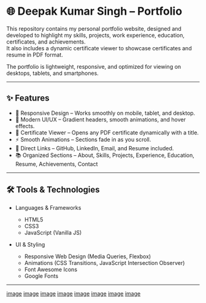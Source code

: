 # 🌐 Deepak Kumar Singh – Portfolio  

This repository contains my personal portfolio website, designed and developed to highlight my skills, projects, work experience, education, certificates, and achievements.  
It also includes a dynamic certificate viewer to showcase certificates and resume in PDF format.  

The portfolio is lightweight, responsive, and optimized for viewing on desktops, tablets, and smartphones.  

---

## ✨ Features  

- 📱 Responsive Design – Works smoothly on mobile, tablet, and desktop.  
- 🎨 Modern UI/UX – Gradient headers, smooth animations, and hover effects.  
- 📑 Certificate Viewer – Opens any PDF certificate dynamically with a title.  
- ⚡ Smooth Animations – Sections fade in as you scroll.  
- 🔗 Direct Links – GitHub, LinkedIn, Email, and Resume included.  
- 📚 Organized Sections – About, Skills, Projects, Experience, Education, Resume, Achievements, Contact  

---

## 🛠️ Tools & Technologies  

- Languages & Frameworks  
  - HTML5  
  - CSS3  
  - JavaScript (Vanilla JS)  

- UI & Styling  
  - Responsive Web Design (Media Queries, Flexbox)  
  - Animations (CSS Transitions, JavaScript Intersection Observer)  
  - Font Awesome Icons  
  - Google Fonts  

---

[image](https://github.com/Deepak172003/Portfolio/blob/b4e93adeee29c0ee93f8ff9d891e6f9e60d1b122/Screenshot%20(94).png)
[image](https://github.com/Deepak172003/Portfolio/blob/7dcab1370496a437caa0531cfffd261e11f9cc81/Screenshot%20(95).png)
[image](https://github.com/Deepak172003/Portfolio/blob/39eb5daefcbba46ffffc44a01c46f85faf0db911/Screenshot%20(96).png)
[image](https://github.com/Deepak172003/Portfolio/blob/b9a8ff966f5bcb033518288f5d5a7c7cec428d19/Screenshot%20(97).png)
[image](https://github.com/Deepak172003/Portfolio/blob/230533e0602352e1f0ebaa32971a0777b07dd886/Screenshot%20(98).png)
[image](https://github.com/Deepak172003/Portfolio/blob/5b5c3a729cb7aa8e90fef03b0a32356ac1385bd8/Screenshot%20(99).png)
[image](https://github.com/Deepak172003/Portfolio/blob/1c30b9f3f90787f3fc4b5f4e6b770f23d37ba3e9/Screenshot%20(100).png)
[image](https://github.com/Deepak172003/Portfolio/blob/c4eedfd175f272df92c48626aa74cd5588bf3b60/Screenshot%20(101).png)
